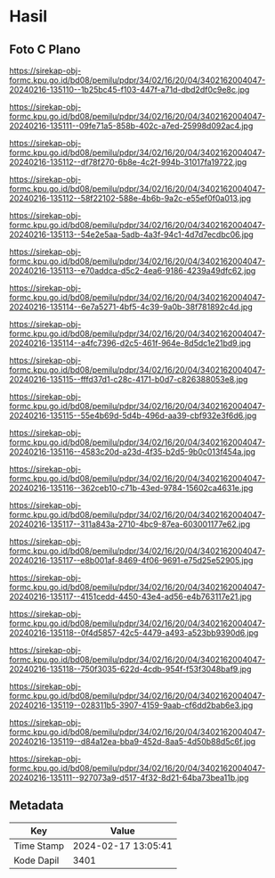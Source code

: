 # Hasil

## Foto C Plano

https://sirekap-obj-formc.kpu.go.id/bd08/pemilu/pdpr/34/02/16/20/04/3402162004047-20240216-135110--1b25bc45-f103-447f-a71d-dbd2df0c9e8c.jpg

https://sirekap-obj-formc.kpu.go.id/bd08/pemilu/pdpr/34/02/16/20/04/3402162004047-20240216-135111--09fe71a5-858b-402c-a7ed-25998d092ac4.jpg

https://sirekap-obj-formc.kpu.go.id/bd08/pemilu/pdpr/34/02/16/20/04/3402162004047-20240216-135112--df78f270-6b8e-4c2f-994b-31017fa19722.jpg

https://sirekap-obj-formc.kpu.go.id/bd08/pemilu/pdpr/34/02/16/20/04/3402162004047-20240216-135112--58f22102-588e-4b6b-9a2c-e55ef0f0a013.jpg

https://sirekap-obj-formc.kpu.go.id/bd08/pemilu/pdpr/34/02/16/20/04/3402162004047-20240216-135113--54e2e5aa-5adb-4a3f-94c1-4d7d7ecdbc06.jpg

https://sirekap-obj-formc.kpu.go.id/bd08/pemilu/pdpr/34/02/16/20/04/3402162004047-20240216-135113--e70addca-d5c2-4ea6-9186-4239a49dfc62.jpg

https://sirekap-obj-formc.kpu.go.id/bd08/pemilu/pdpr/34/02/16/20/04/3402162004047-20240216-135114--6e7a5271-4bf5-4c39-9a0b-38f781892c4d.jpg

https://sirekap-obj-formc.kpu.go.id/bd08/pemilu/pdpr/34/02/16/20/04/3402162004047-20240216-135114--a4fc7396-d2c5-461f-964e-8d5dc1e21bd9.jpg

https://sirekap-obj-formc.kpu.go.id/bd08/pemilu/pdpr/34/02/16/20/04/3402162004047-20240216-135115--fffd37d1-c28c-4171-b0d7-c826388053e8.jpg

https://sirekap-obj-formc.kpu.go.id/bd08/pemilu/pdpr/34/02/16/20/04/3402162004047-20240216-135115--55e4b69d-5d4b-496d-aa39-cbf932e3f6d6.jpg

https://sirekap-obj-formc.kpu.go.id/bd08/pemilu/pdpr/34/02/16/20/04/3402162004047-20240216-135116--4583c20d-a23d-4f35-b2d5-9b0c013f454a.jpg

https://sirekap-obj-formc.kpu.go.id/bd08/pemilu/pdpr/34/02/16/20/04/3402162004047-20240216-135116--362ceb10-c71b-43ed-9784-15602ca4631e.jpg

https://sirekap-obj-formc.kpu.go.id/bd08/pemilu/pdpr/34/02/16/20/04/3402162004047-20240216-135117--311a843a-2710-4bc9-87ea-603001177e62.jpg

https://sirekap-obj-formc.kpu.go.id/bd08/pemilu/pdpr/34/02/16/20/04/3402162004047-20240216-135117--e8b001af-8469-4f06-9691-e75d25e52905.jpg

https://sirekap-obj-formc.kpu.go.id/bd08/pemilu/pdpr/34/02/16/20/04/3402162004047-20240216-135117--4151cedd-4450-43e4-ad56-e4b763117e21.jpg

https://sirekap-obj-formc.kpu.go.id/bd08/pemilu/pdpr/34/02/16/20/04/3402162004047-20240216-135118--0f4d5857-42c5-4479-a493-a523bb9390d6.jpg

https://sirekap-obj-formc.kpu.go.id/bd08/pemilu/pdpr/34/02/16/20/04/3402162004047-20240216-135118--750f3035-622d-4cdb-954f-f53f3048baf9.jpg

https://sirekap-obj-formc.kpu.go.id/bd08/pemilu/pdpr/34/02/16/20/04/3402162004047-20240216-135119--028311b5-3907-4159-9aab-cf6dd2bab6e3.jpg

https://sirekap-obj-formc.kpu.go.id/bd08/pemilu/pdpr/34/02/16/20/04/3402162004047-20240216-135119--d84a12ea-bba9-452d-8aa5-4d50b88d5c6f.jpg

https://sirekap-obj-formc.kpu.go.id/bd08/pemilu/pdpr/34/02/16/20/04/3402162004047-20240216-135111--927073a9-d517-4f32-8d21-64ba73bea11b.jpg


## Metadata

| Key        | Value               |
| ---------- | ------------------- |
| Time Stamp | 2024-02-17 13:05:41 |
| Kode Dapil | 3401                |



